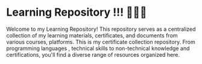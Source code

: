 # Learning Repository !!! 👩‍💻✨

Welcome to my Learning Repository! This repository serves as a centralized collection of my learning materials, certificates, and documents from various courses, platforms. This is my certificate collection repository. From programming languages , technical skills to non-technical knowledge and certifications, you'll find a diverse range of resources organized here.
